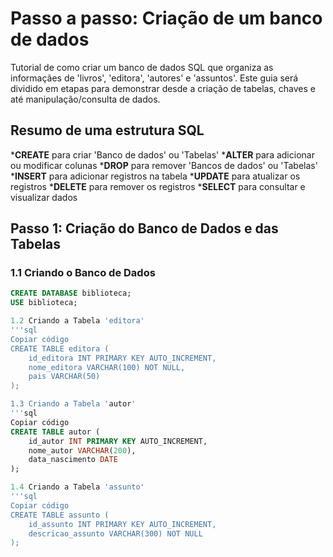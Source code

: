 # Passo a passo: Criação de um banco de dados
Tutorial de como criar um banco de dados SQL que organiza
as informaçães de 'livros', 'editora', 'autores' e 'assuntos'.
Este guia será dividido em etapas para demonstrar desde a
criação de tabelas, chaves e até manipulação/consulta de dados.

## Resumo de uma estrutura SQL
*__CREATE__ para criar 'Banco de dados' ou 'Tabelas'
*__ALTER__ para adicionar ou modificar colunas 
*__DROP__ para remover 'Bancos de dados' ou 'Tabelas'
*__INSERT__ para adicionar registros na tabela
*__UPDATE__ para atualizar os registros
*__DELETE__ para remover os registros
*__SELECT__ para consultar e visualizar dados

## Passo 1: Criação do Banco de Dados e das Tabelas

### 1.1 Criando o Banco de Dados

```sql
CREATE DATABASE biblioteca;
USE biblioteca;

1.2 Criando a Tabela 'editora'
'''sql
Copiar código
CREATE TABLE editora (
    id_editora INT PRIMARY KEY AUTO_INCREMENT,
    nome_editora VARCHAR(100) NOT NULL,
    pais VARCHAR(50)
);

1.3 Criando a Tabela 'autor'
'''sql
Copiar código
CREATE TABLE autor (
    id_autor INT PRIMARY KEY AUTO_INCREMENT,
    nome_autor VARCHAR(200),
    data_nascimento DATE
);

1.4 Criando a Tabela 'assunto'
'''sql
Copiar código
CREATE TABLE assunto (
    id_assunto INT PRIMARY KEY AUTO_INCREMENT,
    descricao_assunto VARCHAR(300) NOT NULL
);
